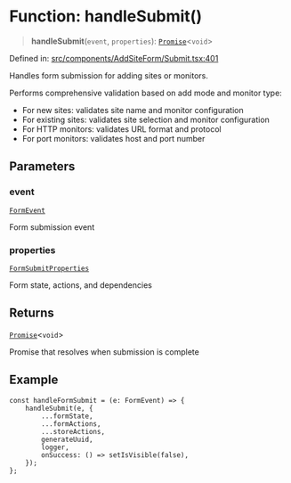 # Function: handleSubmit()

> **handleSubmit**(`event`, `properties`): [`Promise`](https://developer.mozilla.org/docs/Web/JavaScript/Reference/Global_Objects/Promise)\<`void`\>

Defined in: [src/components/AddSiteForm/Submit.tsx:401](https://github.com/Nick2bad4u/Uptime-Watcher/blob/main/src/components/AddSiteForm/Submit.tsx#L401)

Handles form submission for adding sites or monitors.

Performs comprehensive validation based on add mode and monitor type:

- For new sites: validates site name and monitor configuration
- For existing sites: validates site selection and monitor configuration
- For HTTP monitors: validates URL format and protocol
- For port monitors: validates host and port number

## Parameters

### event

[`FormEvent`](https://github.com/DefinitelyTyped/DefinitelyTyped/blob/80449050d0e5e84f44ffa3fd3dc5651e4747e589/types/react/index.d.ts#L2011)

Form submission event

### properties

[`FormSubmitProperties`](../type-aliases/FormSubmitProperties.md)

Form state, actions, and dependencies

## Returns

[`Promise`](https://developer.mozilla.org/docs/Web/JavaScript/Reference/Global_Objects/Promise)\<`void`\>

Promise that resolves when submission is complete

## Example

```tsx
const handleFormSubmit = (e: FormEvent) => {
    handleSubmit(e, {
        ...formState,
        ...formActions,
        ...storeActions,
        generateUuid,
        logger,
        onSuccess: () => setIsVisible(false),
    });
};
```
